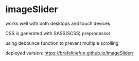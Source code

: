 # imageSlider

works well with both desktops and touch devices

CSS is generated with SASS(SCSS) preprocessor

using debounce function to prevent multiple scrolling

deployed version: https://brafelinefun.github.io/imageSlider/

